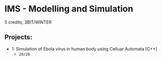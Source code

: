 # IMS - Modelling and Simulation
5 credits, 3BIT/WINTER

## Projects: 
* 1: Simulation of Ebola virus in human body using Celluar Automata [C++]
  * ``20/20``